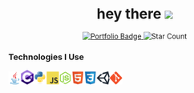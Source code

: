 <!--  header -->
<div id="badges" align="center" width="100%">
<h1>
hey there
<img src="https://media.giphy.com/media/hvRJCLFzcasrR4ia7z/giphy.gif" width="5%"/>
</h1>
<a target="_blank" href="https://timothycronin.com">
<img src="https://img.shields.io/badge/-My%20Portfolio-blue" alt="Portfolio Badge" width="10%"/>
</a>
<img src="https://img.shields.io/github/stars/4tlc?style=social" alt="Star Count" width="10%"/>
</div>
<!--  technologies -->
<h3>Technologies I Use</h3>
<div width: "100%"/>
<img src="./images/java.svg" alt="java" style="width: 5%;"/><img src="./images/c_hashtag.svg" alt="c#" style="width: 5%;"/><img src="./images/python.svg" alt="python" style="width: 5%;"/><img src="./images/js.svg" alt="javascript" style="width: 5%;"/><img src="./images/nodejs.svg" alt="nodejs" style="width: 5%;"/><img src="./images/html.svg" alt="html" style="width: 5%;"/><img src="./images/css.svg" alt="css" style="width: 5%;"/><img src="./images/unity.svg" alt="unity" style="width: 5%;"/><img src="./images/git.svg" alt="git" style="width: 5%;"/>
</div>
